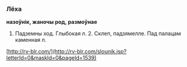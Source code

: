 ### Лёха
**назоўнік, жаночы род, размоўнае**

1. Падземны ход. Глыбокая л. 2. Склеп, падзямелле. Пад палацам каменная л.

<a rel="author">[http://rv-blr.com/](http://rv-blr.com/slounik.jsp?letterId=0&maskId=0&pageId=1539)</a>
